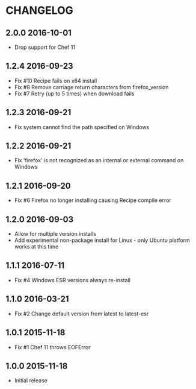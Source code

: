 # CHANGELOG

## 2.0.0 2016-10-01

- Drop support for Chef 11

## 1.2.4 2016-09-23

- Fix #10 Recipe fails on x64 install
- Fix #8 Remove carriage return characters from firefox_version
- Fix #7 Retry (up to 5 times) when download fails

## 1.2.3 2016-09-21

- Fix system cannot find the path specified on Windows

## 1.2.2 2016-09-21

- Fix 'firefox' is not recognized as an internal or external command on Windows

## 1.2.1 2016-09-20

- Fix #6 Firefox no longer installing causing Recipe compile error

## 1.2.0 2016-09-03

- Allow for multiple version installs 
- Add experimental non-package install for Linux - only Ubuntu platform works at this time

## 1.1.1 2016-07-11

- Fix #4 Windows ESR versions always re-install

## 1.1.0 2016-03-21

- Fix #2 Change default version from latest to latest-esr

## 1.0.1 2015-11-18

- Fix #1 Chef 11 throws EOFError

## 1.0.0 2015-11-18

- Initial release
